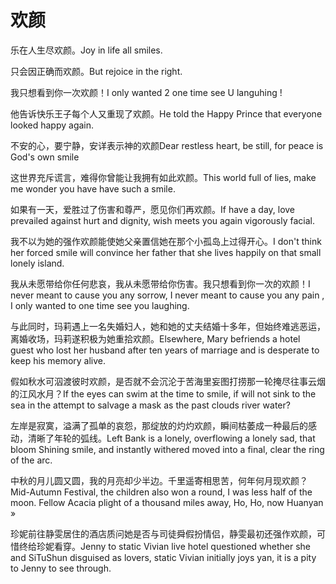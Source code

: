 # 欢颜

<p><span class="chinese">乐在人生尽欢颜。</span><span class="english">Joy in life all smiles.</span></p>

<p><span class="chinese">只会因正确而欢颜。</span><span class="english">But rejoice in the right.</span></p>

<p><span class="chinese">我只想看到你一次欢颜！</span><span class="english">I only wanted 2 one time see U languhing !</span></p>

<p><span class="chinese">他告诉快乐王子每个人又重现了欢颜。</span><span class="english">He told the Happy Prince that everyone looked happy again.</span></p>

<p><span class="chinese">不安的心，要宁静，安详表示神的欢颜</span><span class="english">Dear restless heart, be still, for peace is God's own smile</span></p>

<p><span class="chinese">这世界充斥谎言，难得你曾能让我拥有如此欢颜。</span><span class="english">This world full of lies, make me wonder you have have such a smile.</span></p>

<p><span class="chinese">如果有一天，爱胜过了伤害和尊严，愿见你们再欢颜。</span><span class="english">If have a day, love prevailed against hurt and dignity, wish meets you again vigorously facial.</span></p>

<p><span class="chinese">我不以为她的强作欢颜能使她父亲置信她在那个小孤岛上过得开心。</span><span class="english">I don't think her forced smile will convince her father that she lives happily on that small lonely island.</span></p>

<p><span class="chinese">我从未愿带给你任何悲哀，我从未愿带给你伤害。我只想看到你一次的欢颜！</span><span class="english">I never meant to cause you any sorrow, I never meant to cause you any pain , I only wanted to one time see you laughing.</span></p>

<p><span class="chinese">与此同时，玛莉遇上一名失婚妇人，她和她的丈夫结婚十多年，但始终难逃恶运，离婚收场，玛莉遂积极为她重拾欢颜。</span><span class="english">Elsewhere, Mary befriends a hotel guest who lost her husband after ten years of marriage and is desperate to keep his memory alive.</span></p>

<p><span class="chinese">假如秋水可泅渡彼时欢颜，是否就不会沉沦于苦海里妄图打捞那一轮掩尽往事云烟的江风水月？</span><span class="english">If the eyes can swim at the time to smile, if will not sink to the sea in the attempt to salvage a mask as the past clouds river water?</span></p>

<p><span class="chinese">左岸是寂寞，溢满了孤单的哀怨，那绽放的灼灼欢颜，瞬间枯萎成一种最后的感动，清晰了年轮的弧线。</span><span class="english">Left Bank is a lonely, overflowing a lonely sad, that bloom Shining smile, and instantly withered moved into a final, clear the ring of the arc.</span></p>

<p><span class="chinese">中秋的月儿圆又圆，我的月亮却少半边。千里遥寄相思苦，何年何月现欢颜？</span><span class="english">Mid-Autumn Festival, the children also won a round, I was less half of the moon. Fellow Acacia plight of a thousand miles away, Ho, Ho, now Huanyan »</span></p>

<p><span class="chinese">珍妮前往静雯居住的酒店质问她是否与司徒舜假扮情侣，静雯最初还强作欢颜，可惜终给珍妮看穿。</span><span class="english">Jenny to static Vivian live hotel questioned whether she and SiTuShun disguised as lovers, static Vivian initially joys yan, it is a pity to Jenny to see through.</span></p>

